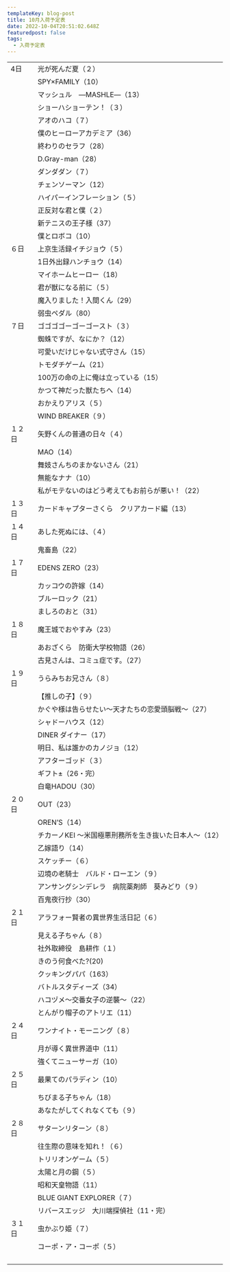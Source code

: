 ```yaml
---
templateKey: blog-post
title: 10月入荷予定表
date: 2022-10-04T20:51:02.648Z
featuredpost: false
tags:
  - 入荷予定表
---
```



|                        |                                |
| ---------------------- | ------------------------------ |
| <!--StartFragment-->4日 | 光が死んだ夏（２）                      |
| 　                      | SPY×FAMILY（10）                 |
| 　                      | マッシュル　―MASHLE―（13）             |
| 　                      | ショーハショーテン！（３）                  |
| 　                      | アオのハコ（７）                       |
| 　                      | 僕のヒーローアカデミア（36）                |
| 　                      | 終わりのセラフ（28）                    |
| 　                      | D.Gray-man（28）                 |
| 　                      | ダンダダン（７）                       |
| 　                      | チェンソーマン（12）                    |
| 　                      | ハイパーインフレーション（５）                |
| 　                      | 正反対な君と僕（２）                     |
| 　                      | 新テニスの王子様（37）                   |
| 　                      | 僕とロボコ（10）                      |
| ６日                     | 上京生活録イチジョウ（５）                  |
| 　                      | 1日外出録ハンチョウ（14）                 |
| 　                      | マイホームヒーロー（18）                  |
| 　                      | 君が獣になる前に（５）                    |
| 　                      | 魔入りました！入間くん（29）                |
| 　                      | 弱虫ペダル（80）                      |
| ７日                     | ゴゴゴゴーゴーゴースト（３）                 |
| 　                      | 蜘蛛ですが、なにか？（12）                 |
| 　                      | 可愛いだけじゃない式守さん（15）              |
| 　                      | トモダチゲーム（21）                    |
| 　                      | 100万の命の上に俺は立っている（15）           |
| 　                      | かつて神だった獣たちへ（14）                |
| 　                      | おかえりアリス（５）                     |
| 　                      | WIND BREAKER（９）                |
| １２日                    | 矢野くんの普通の日々（４）                  |
| 　                      | MAO（14）                        |
| 　                      | 舞妓さんちのまかないさん（21）               |
| 　                      | 無能なナナ（10）                      |
| 　                      | 私がモテないのはどう考えてもお前らが悪い！（22）      |
| １３日                    | カードキャプターさくら　クリアカード編（13）        |
| １４日                    | あした死ぬには、（４）                    |
| 　                      | 鬼畜島（22）                        |
| １７日                    | EDENS ZERO（23）                 |
| 　                      | カッコウの許嫁（14）                    |
| 　                      | ブルーロック（21）                     |
| 　                      | ましろのおと（31）                     |
| １８日                    | 魔王城でおやすみ（23）                   |
| 　                      | あおざくら　防衛大学校物語（26）              |
| 　                      | 古見さんは、コミュ症です。（27）              |
| １９日                    | うらみちお兄さん（８）                    |
| 　                      | 【推しの子】（９）                      |
| 　                      | かぐや様は告らせたい～天才たちの恋愛頭脳戦～（27）     |
| 　                      | シャドーハウス（12）                    |
| 　                      | DINER ダイナー（17）                 |
| 　                      | 明日、私は誰かのカノジョ（12）               |
| 　                      | アフターゴッド（３）                     |
| 　                      | ギフト±（26・完）                     |
| 　                      | 白竜HADOU（30）                    |
| ２０日                    | OUT（23）                        |
| 　                      | OREN’S（14）                     |
| 　                      | チカーノKEI ～米国極悪刑務所を生き抜いた日本人～（12） |
| 　                      | 乙嫁語り（14）                       |
| 　                      | スケッチー（６）                       |
| 　                      | 辺境の老騎士　バルド・ローエン（９）             |
| 　                      | アンサングシンデレラ　病院薬剤師　葵みどり（９）       |
| 　                      | 百鬼夜行抄（30）                      |
| ２１日                    | アラフォー賢者の異世界生活日記（６）             |
| 　                      | 見える子ちゃん（８）                     |
| 　                      | 社外取締役　島耕作（１）                   |
| 　                      | きのう何食べた?(20)                   |
| 　                      | クッキングパパ（163）                   |
| 　                      | バトルスタディーズ（34）                  |
| 　                      | ハコヅメ～交番女子の逆襲～（22）              |
| 　                      | とんがり帽子のアトリエ（11）                |
| ２４日                    | ワンナイト・モーニング（８）                 |
| 　                      | 月が導く異世界道中（11）                  |
| 　                      | 強くてニューサーガ（10）                  |
| ２５日                    | 最果てのパラディン（10）                  |
| 　                      | ちびまる子ちゃん（18）                   |
| 　                      | あなたがしてくれなくても（９）                |
| ２８日                    | サターンリターン（８）                    |
| 　                      | 往生際の意味を知れ！（６）                  |
| 　                      | トリリオンゲーム（５）                    |
| 　                      | 太陽と月の鋼（５）                      |
| 　                      | 昭和天皇物語（11）                     |
| 　                      | BLUE GIANT EXPLORER（７）         |
| 　                      | リバースエッジ　大川端探偵社（11・完）           |
| ３１日                    | 虫かぶり姫（７）                       |
| 　                      | コーポ・ア・コーポ（５）                   |
| 　                      | 　<!--EndFragment-->            |